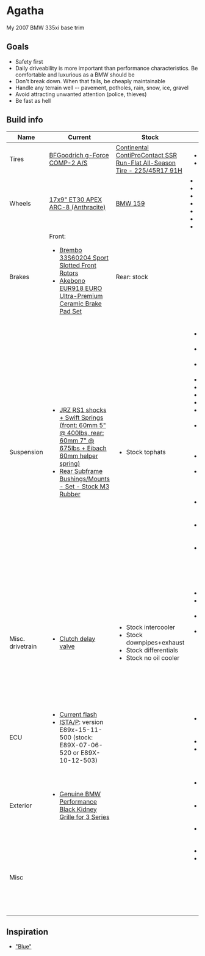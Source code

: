# Agatha
My 2007 BMW 335xi base trim

## Goals
* Safety first
* Daily driveability is more important than performance characteristics. Be comfortable and luxurious as a BMW should be
* Don't break down. When that fails, be cheaply maintainable
* Handle any terrain well -- pavement, potholes, rain, snow, ice, gravel
* Avoid attracting unwanted attention (police, thieves)
* Be fast as hell

## Build info
<table>
  <thead>
    <tr>
      <th>Name</th>
      <th>Current</th>
      <th>Stock</th>
      <th>Notes</th>
    </tr>
  </thead>
  <tr>
    <td>Tires</td>
    <td><a href="http://www.tirerack.com/tires/tires.jsp?tireMake=BFGoodrich&tireModel=g-Force+COMP-2+A%2FS&partnum=445WR7GFC2ASXL">BFGoodrich g-Force COMP-2 A/S</a></td>
    <td><a href="https://www.tirerack.com/tires/tires.jsp?tireMake=Continental&tireModel=ContiProContact+SSR&partnum=245HR7CPCSSR">Continental ContiProContact SSR Run-Flat All-Season Tire - 225/45R17 91H</a></td>
    <td>
      <ul>
         <li><a href="http://www.wheel-size.com/size/bmw/3-series/2007/#trim-335xi-usdm">335xi sizing</a></li>
         <li><a href="http://www.wheel-size.com/calc/?wheel1=225-45-17X8ET34&wheel2=225-45-17X9ET30&fcl=50mm&wcl=30mm&scl=50mm">Size calculator</a></li>
       </ul>
    </td>
  </tr>
  <tr>
    <td>Wheels</td>
    <td><a href="http://www.apexraceparts.com/apex-products/e90-e92/17x9-ET30-APEX-ARC-8-Wheel.html">17x9" ET30 APEX ARC-8 (Anthracite)</a></td>
    <td><a href="http://www.bmwstylewheels.com/bmw/159">BMW 159</a></td>
    <td>
      <li><a href="https://dbkaplun.github.io/wheel-database/">Weights</a></li>
      <li><a href="http://www.tirerack.com/wheels/results.jsp?sort=Weight&autoMake=BMW&autoModel=335xi+Sedan+Base+Model&autoYear=2007&autoModClar=With+OE+Metal+Valve+Stems">TireRack</a></li>
      <li><a href="http://configurator.ozracing.com/GB/configurator/BMW/3/335xi%20xDrive/390X/-/-/81321196/">O.Z.</a> (<a href="http://measurespeed.com/oz-rims-wheel-weight.php">weights</a>)</li>
      <li><a href="http://konfigurator.bbs.com/article/rims/car_selection/rim_selection/resetFilter/true/PKWIDCode/P00001530001476">BBS</a></li>
      <li>TSW <a href="http://www.tsw.com/alloy-wheels-configurator/#!year=2007&make=BMW&model=328%20E90&size=17%20Inch%20Wheels&go=1&body=1&tab=wheels&page=1&color=19479&showallwheels=1&wheel=229&wheelimage=519">1</a>, <a href="http://fitment.tsw.com/alloy-wheels-fitment-guide-results.php?year=2007&make=BMW&model=328+E90">2</a></li>
      <li>APEX <a href="http://www.apexraceparts.com/apex-products/e90-e92/#.VjyzZK6rTmE">1</a>, <a href="http://www.apexraceparts.com/apex-products/ARC-8-Wheels/">2</a></li>
      <li><a href="http://www.bavauto.com/se1.asp?dept_id=413">D-Force</a> (<a href="https://philstireservice.com/wp-content/uploads/2012/01/D-Force-Wheels.pdf">PDF</a>)</li>
    </td>
  </tr>
  <tr>
    <td>Brakes</td>
    <td>
      Front:
      <ul>
        <li><a href="http://www.amazon.com/Brembo-33S60204-Slotted-3-Series-2007-2008/dp/B00BZ0T3RU">Brembo 33S60204 Sport Slotted Front Rotors</a></li>
        <li><a href="http://www.amazon.com/Akebono-EUR918-Ultra-Premium-Ceramic-Brake/dp/B0019HYQO4">Akebono EUR918 EURO Ultra-Premium Ceramic Brake Pad Set</a></li>
      </ul>
    </td>
    <td>Rear: stock</td>
    <td></td>
  </tr>
  <tr>
    <td>Suspension</td>
    <td>
      <ul>
        <li><a href="https://store.vacmotorsports.com/jrz-rs-sport-bmw-3-series-e90e91e92e93-p3149.aspx">JRZ RS1 shocks + Swift Springs (front: 60mm 5" @ 400lbs, rear: 60mm 7" @ 675lbs + Eibach 60mm helper spring)</a></li>
        <li><a href="http://www.turnermotorsport.com/p-12061-rear-subframe-bushingsmounts-set-stock-m3-rubber-e82-e9x.aspx">Rear Subframe Bushings/Mounts - Set - Stock M3 Rubber</a></li>
      </ul>
    </td>
    <td>
      <ul>
        <li>Stock tophats</li>
      </ul>
    </td>
    <td>
      <ul>
        <li><a href="http://www.e90post.com/forums/showthread.php?t=1012799">Review of similar setup</a></li>
        <li>Consider sway bar removal</li>
        <li><a href="http://www.e90post.com/forums/showthread.php?t=251639">Kit compatibility thread</a></li>
        <li><a href="http://www.ast-suspension.com/shop/shockabsorbers/4100/ast-1-way-4100-bmw-3-series-e90-e91-e93-detail">AST kit</a></li>
        <li><a href="http://www.tcklineracing.com/webdocs/Items/Details690.cfm">TC Kline + Koni kit</a></li>
        <li><a href="http://en.intraxracing.nl/merken/bmw/e90,-e92,-e93-other-than-m3/bmw5675-1k2/">Intrax 1K2 kit</a></li>
        <li>KW <a href="http://www.tirerack.com/suspension/suspension.jsp?make=KW&model=Variant+1+Coil-Over&group=Variant+1+Coil-Over&partNum=KW10220048&autoMake=BMW&autoModel=335xi+Sedan+Base+Model&autoYear=2007&autoModClar=With+OE+Metal+Valve+Stems">V1</a>/<a href="http://www.tirerack.com/suspension/suspension.jsp?make=KW&model=Variant+3+Coil-Over&group=Variant+3+Coil-Over&partNum=KW35220048&autoMake=BMW&autoModel=335xi+Sedan+Base+Model&autoYear=2007&autoModClar=With+OE+Metal+Valve+Stems">V3</a></li>
        <li><a href="http://www.turnermotorsport.com/p-5394-e90-325xi328xi330xi335xi-sedan-hrbilstein-sport-suspension-package.aspx">Bilstein shocks + H&amp;R springs</a></li>
        <li><a href="https://www.vividracing.com/catalog/fortune-auto-series-coilovers-335xi-0708-p-150942707.html">Fortune Auto 500 shocks + Fortune Auto or Swift springs</a></li>
        <li><a href="https://store.vacmotorsports.com/nitron---ntr-r1-coilover-systems-e9x--e8x-non-m-p2848.aspx">Nitron NTR R1 kit (may not fit xi)</a></li>
        <li><a href="http://www.vorshlag.com/product_info.php?cPath=0_332&products_id=707&osCsid=ad2b3910563b892ad919e38d29acaf4d">MCS TT1 shocks + Swift+Hyperco springs (may not fit xi)</a></li>
        <li><a href="http://www.ground-control-store.com/products/category.php/CA=268">Koni shocks + Eibach springs (may not fit xi)</a></li>
        <li><a href="http://motonsuspensiononline.com/index.php?main_page=product_info&cPath=15_2&products_id=7">Moton shocks (very expensive + may not fit xi)</a>
        <li><a href="http://www.amazon.com/Ohlins-MI00-Road-Track-Coilovers/dp/B004AC55VI">Ohlins BMS MI00 Road and Track Coilovers (don't fit xi :cry:)</a></li>
      </ul>
    </td>
  </tr>
  <tr>
    <td>Misc. drivetrain</td>
    <td>
      <ul>
        <li><a href="https://www.ecstuning.com/BMW-E90-335xi-N54_3.0L/ES41456/">Clutch delay valve</a></li>
      </ul>
    </td>
    <td>
      <ul>
        <li>Stock intercooler</li>
        <li>Stock downpipes+exhaust</li>
        <li>Stock differentials</li>
        <li>Stock no oil cooler</li>
      </ul>
    </td>
    <td>
      <ul>
        <li><a href="http://blog.modbargains.com/5-ways-to-full-bolt-ons-for-bmw-n54/">Bolt-on comparison</a></li>
        <li>Intercooler comparisons: <a href="http://mosselmanturbo.com/uploads/media/intercooler_test_Mosselman.pdf">1</a>, <a href="http://www.bimmerboost.com/showthread.php?19518-FMIC-Comparison-Thread">2</a></li>
        <li><a href="https://www.youtube.com/watch?v=bjN-akYIGg0">Exhaust comparison video (now private)</a></li>
        <li>
          Turbo
          <ul>
            <li>Kit comparisons: <a href="http://i.imgur.com/FekoyGw.png">1</a>, <a href="http://i.imgur.com/g5hF6Ok.png">2</a></li>
            <li><a href="http://www.hexonautowerks.com/products_detail_31.htm">HYBRID 2 RR550</a></li>
            <li><a href="http://www.n54tech.com/forums/showthread.php?t=31229&amp;page=2">Horrible VTT customer service</a></li>
            <li><a href="http://i.imgur.com/q20vMGg.png">Size chart</a></li>
          </ul>
        </li>
      </ul>
    </td>
  </tr>
  <tr>
    <td>ECU</td>
    <td>
      <ul>
       <li><a href="bins/Agatha.bin">Current flash</a></li>
       <li><a href="PDFs/P3.57.0_ISTA-P%2BVERSION%2BAND%2BI-LEVEL%2BOVERVIEW.pdf">ISTA/P</a>: version E89x-15-11-500 (stock: E89X-07-06-520 or E89X-10-12-503)</li>
      </ul>
    </td>
    <td></td>
    <td>
      <ul>
        <li>Pro tunes: <a href="http://www.wedgeperformance.com/">WedgePerformance</a>, <a href="http://www.e90post.com/forums/member.php?u=231532">SPX</a></li>
        <li><a href="http://www.burgertuning.com/jb4_pnp_BMW_performance_tuner.html">JB4</a> <a href="http://www.burgertuning.com/N54_JB4_upgrades.html">G5</a> piggyback</li>
        <li><a href="http://www.e90post.com/forums/showthread.php?t=444973">RWD-only via pulled fuses</a></li>
     </ul>
    </td>
  </tr>
  <tr>
    <td>Exterior</td>
    <td>
      <ul>
        <li><a href="http://www.shopbmwusa.com/PRODUCT/2560/BMW-PERFORMANCE-BLACK-KIDNEY-GRILLE-FOR-3-SERIES">Genuine BMW Performance Black Kidney Grille for 3 Series</a></li>
      </ul>
    </td>
    <td></td>
    <td>
      <ul>
        <li><a href="http://www.shopbmwusa.com/PRODUCT/76/BMW-BLACK-LINE-TAIL-LIGHTS-FOR-3-SERIES">Genuine BMW Black Line Tail Lights for 3 Series</a></li>
        <li><a href="https://www.getbmwparts.com/partlocator/index.cfm?action=viewPrintablePage&partid=754177&siteid=214672&catalogid=4462">Genuine BMW Matte Black Window Trim Kit (stock: chrome)</a></li>
        <li><a href="http://www.shopbmwusa.com/PERFORMANCE/BMW-M-PERFORMANCE/AERODYNAMIC-COMPONENTS/?Year=2007&Series=3%20Series">Aerodynamics</a></li>
      </ul>
    </td>
  </tr>
  <tr>
    <td>Misc</td>
    <td></td>
    <td></td>
    <td>
      <ul>
        <li><a href="http://www.getbmwparts.com/parts/index.cfm?siteid=214672">Genuine BMW parts</a></li>
        <li>
          Weight reduction
          <ul>
            <li>Threads: <a href="http://www.m3post.com/forums/showthread.php?t=135122">1</a>, <a href="http://www.e90post.com/forums/showthread.php?t=627141">2</a>, <a href="http://www.e90post.com/forums/showthread.php?t=97922">3</a></li>
            <li>Sunroof delete</li>
            <li>
              Impact bar removal
              <ul>
                <li><a href="https://www.getbmwparts.com/parts/2007/BMW/335xi/Base?siteid=214672&vehicleid=203156&section=BODY%20HARDWARE&group=REAR%20BUMPER&subgroup=BUMPER%20%26%20COMPONENTS&component=Impact%20bar">Rear bumper</a></li>
                <li><a href="http://www.getbmwparts.com/parts/2007/BMW/335xi/Base/?siteid=214672&vehicleid=203156&section=BODY%20HARDWARE&group=PILLARS%2C%20ROCKER%20%26%20FLOOR&subgroup=CENTER%20PILLAR%20%26%20ROCKER">B pillar?</a></li>
              </ul>
            </li>
          </ul>
        </li>
      </ul>
    </td>
  </tr>
</table>

## Inspiration
* ["Blue"](http://volvospeed.com/vs_forum/topic/148756-e90-update-roll-bar-content/)
